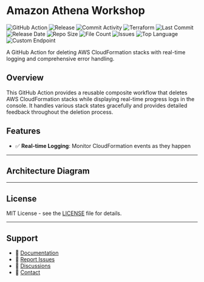 # Amazon Athena Workshop

![GitHub Action](https://img.shields.io/badge/GitHub-Action-blue?logo=github)&nbsp;![Release](https://github.com/subhamay-bhattacharyya/3804-athena-tf/actions/workflows/release.yaml/badge.svg)&nbsp;![Commit Activity](https://img.shields.io/github/commit-activity/t/subhamay-bhattacharyya/3804-athena-tf)&nbsp;![Terraform](https://img.shields.io/badge/AWS-Terraform-orange?logo=amazonaws)&nbsp;![Last Commit](https://img.shields.io/github/last-commit/subhamay-bhattacharyya/3804-athena-tf)&nbsp;![Release Date](https://img.shields.io/github/release-date/subhamay-bhattacharyya/3804-athena-tf)&nbsp;![Repo Size](https://img.shields.io/github/repo-size/subhamay-bhattacharyya/3804-athena-tf)&nbsp;![File Count](https://img.shields.io/github/directory-file-count/subhamay-bhattacharyya/3804-athena-tf)&nbsp;![Issues](https://img.shields.io/github/issues/subhamay-bhattacharyya/3804-athena-tf)&nbsp;![Top Language](https://img.shields.io/github/languages/top/subhamay-bhattacharyya/3804-athena-tf)&nbsp;![Custom Endpoint](https://img.shields.io/endpoint?url=https://gist.githubusercontent.com/bsubhamay/fd1612590de396a5eed31e48f05a8473/raw/3804-athena-tf.json?)


A GitHub Action for deleting AWS CloudFormation stacks with real-time logging and comprehensive error handling.

## Overview

This GitHub Action provides a reusable composite workflow that deletes AWS CloudFormation stacks while displaying real-time progress logs in the console. It handles various stack states gracefully and provides detailed feedback throughout the deletion process.

## Features

- ✅ **Real-time Logging**: Monitor CloudFormation events as they happen

---

## Architecture Diagram


---

## License

MIT License - see the [LICENSE](LICENSE) file for details.

---

## Support

- 📖 [Documentation](https://github.com/subhamay-bhattacharyya/3804-athena-tf/wiki)
- 🐛 [Report Issues](https://github.com/subhamay-bhattacharyya/3804-athena-tf/issues)
- 💬 [Discussions](https://github.com/subhamay-bhattacharyya/3804-athena-tf/discussions)
- 📧 [Contact](mailto:support@subhamay.aws@gmail.com)